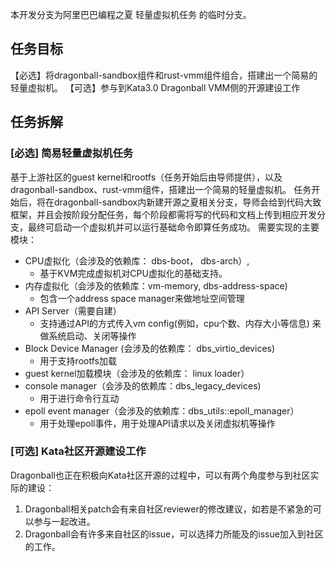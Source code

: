 本开发分支为阿里巴巴编程之夏 轻量虚拟机任务 的临时分支。

## 任务目标
【必选】将dragonball-sandbox组件和rust-vmm组件组合，搭建出一个简易的轻量虚拟机。
【可选】参与到Kata3.0 Dragonball VMM侧的开源建设工作
## 任务拆解
### [必选] 简易轻量虚拟机任务
基于上游社区的guest kernel和rootfs（任务开始后由导师提供），以及dragonball-sandbox、rust-vmm组件，搭建出一个简易的轻量虚拟机。
任务开始后，将在dragonball-sandbox内新建开源之夏相关分支，导师会给到代码大致框架，并且会按阶段分配任务，每个阶段都需将写的代码和文档上传到相应开发分支，最终可启动一个虚拟机并可以运行基础命令即算任务成功。
需要实现的主要模块：
- CPU虚拟化（会涉及的依赖库： dbs-boot， dbs-arch）,
  - 基于KVM完成虚拟机对CPU虚拟化的基础支持。
- 内存虚拟化（会涉及的依赖库：vm-memory, dbs-address-space)
  - 包含一个address space manager来做地址空间管理
- API Server（需要自建）
  - 支持通过API的方式传入vm config(例如，cpu个数、内存大小等信息) 来做系统启动、关闭等操作
- Block Device Manager (会涉及的依赖库： dbs_virtio_devices)
  - 用于支持rootfs加载
- guest kernel加载模块（会涉及的依赖库： linux loader）
- console manager（会涉及的依赖库：dbs_legacy_devices)
  - 用于进行命令行互动
- epoll event manager（会涉及的依赖库：dbs_utils::epoll_manager）
  - 用于处理epoll事件，用于处理API请求以及关闭虚拟机等操作

### [可选] Kata社区开源建设工作
Dragonball也正在积极向Kata社区开源的过程中，可以有两个角度参与到社区实际的建设：
1. Dragonball相关patch会有来自社区reviewer的修改建议，如若是不紧急的可以参与一起改进。
2. Dragonball会有许多来自社区的issue，可以选择力所能及的issue加入到社区的工作。
